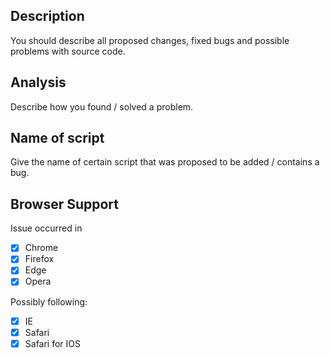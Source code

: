 ## Description
You should describe all proposed changes,
fixed bugs and possible problems with source code.

## Analysis
Describe how you found / solved a problem.

## Name of script
Give the name of certain script
that was proposed to be added / contains a bug.

## Browser Support
Issue occurred in 
- [x] Chrome
- [x] Firefox
- [x] Edge
- [x] Opera

Possibly following:
- [x] IE
- [x] Safari
- [x] Safari for IOS
